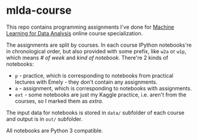 # mlda-course

This repo contains programming assignments I've done for [Machine Learning for Data Analysis](https://www.coursera.org/specializations/machine-learning-data-analysis) online course specialization.

The assignments are split by courses. In each course IPython notebooks're in chronological order, but also provided with some prefix, like `w2a` or `w1p`, which means _# of week_ and _kind of notebook_. There're 2 kinds of notebooks:

- `p` - practice, which is corresponding to notebooks from practical lectures with Emely - they don't contain any assignments.
- `a` - assignment, which is corresponding to notebooks with assignments.
- `ext` - some notebooks are just my Kaggle practice, i.e. aren't from the courses, so I marked them as _extra_.

The input data for notebooks is stored in `data/` subfolder of each course and output is in `out/` subfolder.

All notebooks are Python 3 compatible.
